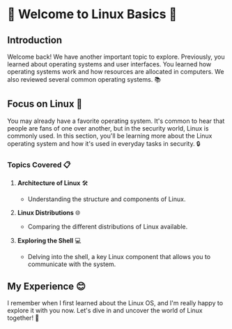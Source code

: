 # 🐧 Welcome to Linux Basics 🌟

## Introduction
Welcome back! We have another important topic to explore. Previously, you learned about operating systems and user interfaces. You learned how operating systems work and how resources are allocated in computers. We also reviewed several common operating systems. 📚

## Focus on Linux 🐧
You may already have a favorite operating system. It's common to hear that people are fans of one over another, but in the security world, Linux is commonly used. In this section, you'll be learning more about the Linux operating system and how it's used in everyday tasks in security. 🔒

### Topics Covered 📋
1. **Architecture of Linux** 🛠️
   - Understanding the structure and components of Linux.

2. **Linux Distributions** 🌐
   - Comparing the different distributions of Linux available.

3. **Exploring the Shell** 💻
   - Delving into the shell, a key Linux component that allows you to communicate with the system.

## My Experience 😊
I remember when I first learned about the Linux OS, and I'm really happy to explore it with you now. Let's dive in and uncover the world of Linux together! 🚀

